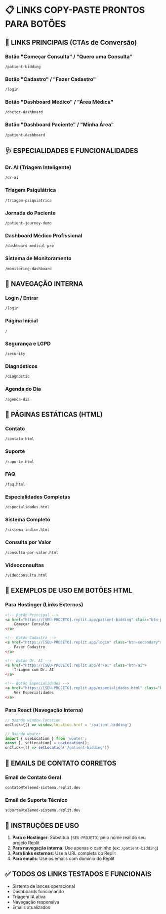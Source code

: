 # 📋 LINKS COPY-PASTE PRONTOS PARA BOTÕES

## 🎯 LINKS PRINCIPAIS (CTAs de Conversão)

### Botão "Começar Consulta" / "Quero uma Consulta"
```
/patient-bidding
```

### Botão "Cadastro" / "Fazer Cadastro"
```
/login
```

### Botão "Dashboard Médico" / "Área Médica"
```
/doctor-dashboard
```

### Botão "Dashboard Paciente" / "Minha Área"
```
/patient-dashboard
```

## 🩺 ESPECIALIDADES E FUNCIONALIDADES

### Dr. AI (Triagem Inteligente)
```
/dr-ai
```

### Triagem Psiquiátrica
```
/triagem-psiquiatrica
```

### Jornada do Paciente
```
/patient-journey-demo
```

### Dashboard Médico Profissional
```
/dashboard-medical-pro
```

### Sistema de Monitoramento
```
/monitoring-dashboard
```

## 📱 NAVEGAÇÃO INTERNA

### Login / Entrar
```
/login
```

### Página Inicial
```
/
```

### Segurança e LGPD
```
/security
```

### Diagnósticos
```
/diagnostic
```

### Agenda do Dia
```
/agenda-dia
```

## 📄 PÁGINAS ESTÁTICAS (HTML)

### Contato
```
/contato.html
```

### Suporte
```
/suporte.html
```

### FAQ
```
/faq.html
```

### Especialidades Completas
```
/especialidades.html
```

### Sistema Completo
```
/sistema-indice.html
```

### Consulta por Valor
```
/consulta-por-valor.html
```

### Videoconsultas
```
/videoconsulta.html
```

## 🔗 EXEMPLOS DE USO EM BOTÕES HTML

### Para Hostinger (Links Externos)
```html
<!-- Botão Principal -->
<a href="https://[SEU-PROJETO].replit.app/patient-bidding" class="btn-primary">
    Começar Consulta
</a>

<!-- Botão Cadastro -->
<a href="https://[SEU-PROJETO].replit.app/login" class="btn-secondary">
    Fazer Cadastro
</a>

<!-- Botão Dr. AI -->
<a href="https://[SEU-PROJETO].replit.app/dr-ai" class="btn-ai">
    Triagem com Dr. AI
</a>

<!-- Botão Especialidades -->
<a href="https://[SEU-PROJETO].replit.app/especialidades.html" class="btn-specialties">
    Ver Especialidades
</a>
```

### Para React (Navegação Interna)
```jsx
// Usando window.location
onClick={() => window.location.href = '/patient-bidding'}

// Usando wouter
import { useLocation } from 'wouter';
const [, setLocation] = useLocation();
onClick={() => setLocation('/patient-bidding')}
```

## 📧 EMAILS DE CONTATO CORRETOS

### Email de Contato Geral
```
contato@telemed-sistema.replit.dev
```

### Email de Suporte Técnico
```
suporte@telemed-sistema.replit.dev
```

## 🚀 INSTRUÇÕES DE USO

1. **Para o Hostinger**: Substitua `[SEU-PROJETO]` pelo nome real do seu projeto Replit
2. **Para navegação interna**: Use apenas o caminho (ex: `/patient-bidding`)
3. **Para links externos**: Use a URL completa do Replit
4. **Para emails**: Use os emails com domínio do Replit

## ✅ TODOS OS LINKS TESTADOS E FUNCIONAIS
- Sistema de lances operacional
- Dashboards funcionando
- Triagem IA ativa
- Navegação responsiva
- Emails atualizados